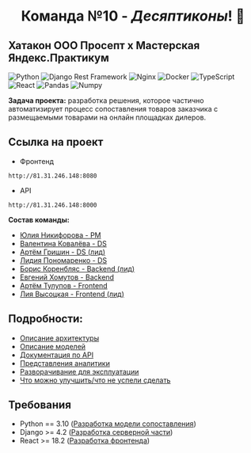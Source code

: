 # <div align='center'>Команда №10 - *Десяптиконы*! :robot:</div>


## Хатакон ООО Просепт х Мастерская Яндекс.Практикум

![Python](https://img.shields.io/badge/Python-FFD43B?style=for-the-badge&logo=python&logoColor=blue) ![Django Rest Framework](https://img.shields.io/badge/django%20rest-ff1709?style=for-the-badge&logo=django&logoColor=white) ![Nginx](https://img.shields.io/badge/Nginx-009639?style=for-the-badge&logo=nginx&logoColor=white) ![Docker](https://img.shields.io/badge/Docker-2CA5E0?style=for-the-badge&logo=docker&logoColor=white) ![TypeScript](https://img.shields.io/badge/TypeScript-007ACC?style=for-the-badge&logo=typescript&logoColor=white) ![React](https://img.shields.io/badge/React-20232A?style=for-the-badge&logo=react&logoColor=61DAFB) ![Pandas](https://img.shields.io/badge/Pandas-2C2D72?style=for-the-badge&logo=pandas&logoColor=white) ![Numpy](https://img.shields.io/badge/Numpy-777BB4?style=for-the-badge&logo=numpy&logoColor=white)

**Задача проекта:** разработка решения, которое частично автоматизирует процесс сопоставления товаров заказчика с размещаемыми товарами на онлайн площадках дилеров.

## Ссылка на проект
- Фронтенд

```
http://81.31.246.148:8080
```

- API
```
http://81.31.246.148:8000
```

**Состав команды:**
- [Юлия Никифорова - PM](https://github.com/NikkiFo)
- [Валентина Ковалëва - DS](https://github.com/BrianKowalski)
- [Артём Гришин - DS (лид)](https://t.me/Owu213)
- [Лидия Пономаренко - DS](https://github.com/L1d11a)
- [Борис Коренбляс - Backend (лид)](https://github.com/bobr2072)
- [Евгений Хомутов - Backend](https://github.com/Sambo312)
- [Артём Тулупов - Frontend](https://github.com/artemtu)
- [Лия Высоцкая - Frontend (лид)](https://github.com/LiyaVysotskaya)


## Подробности:

* [Описание архитектуры](docs/architecture/common.md)
* [Описание моделей](docs/architecture/models.md)
* [Документация по API](docs/architecture/api-v1.md)
* [Представления аналитики](docs/architecture/analytics.md)
* [Разворачивание для эксплуатации](docs/technical/deploy.md)
* [Что можно улучшить/что не успели сделать](docs/architecture/improvement.md)

## Требования

* Python == 3.10 ([Разработка модели сопоставления](https://github.com/Decepticons-Hackathon/data-science#readme))
* Django >= 4.2  ([Разработка серверной части](docs/technical/backend-dev.md))
* React >= 18.2 ([Разработка фронтенда](https://github.com/Decepticons-Hackathon/frontend#readme))
